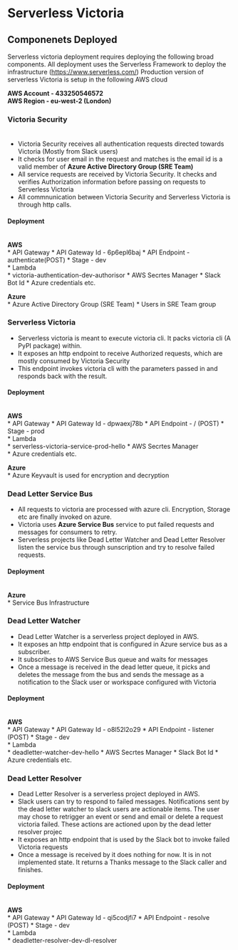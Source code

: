 # Serverless Victoria<br>

## Componenets Deployed<br>

Serverless victoria deployment requires deploying the following broad components.
All deployment uses the Serverless Framework to deploy the infrastructure (https://www.serverless.com/)
Production version of serverless Victoria is setup in the following AWS cloud

**AWS Account - 433250546572**<br>
**AWS Region - eu-west-2 (London)**<br>

### Victoria Security<br><br>

* Victoria Security receives all authentication requests directed towards Victoria (Mostly from Slack users) 
* It checks for user email in the request and matches is the email id is a valid member of **Azure Active Directory Group (SRE Team)**
* All service requests are received by Victoria Security. It checks and verifies Authorization information before passing on requests to Serverless Victoria
* All commnunication between Victoria Security and Serverless Victoria is through http calls.

#### Deployment<br><br>

**AWS**<br>
    * API Gateway
        * API Gateway Id - 6p6epl6baj
        * API Endpoint - authenticate(POST)
        * Stage - dev        
    * Lambda    
        * victoria-authentication-dev-authorisor
    * AWS Secrtes Manager
        * Slack Bot Id
        * Azure credentials etc.

**Azure**<br>
    * Azure Active Directory Group (SRE Team)
    * Users in SRE Team group


### Serverless Victoria<br>

* Serverless victoria is meant to execute victoria cli. It packs victoria cli (A PyPI package) within.
* It exposes an http endpoint to receive Authorized requests, which are mostly consumed by Victoria Security
* This endpoint invokes victoria cli with the parameters passed in and responds back with the result. 

#### Deployment<br><br>

**AWS**<br>
    * API Gateway
        * API Gateway Id - dpwaexj78b
        * API Endpoint - / (POST)
        * Stage - prod        
    * Lambda    
        * serverless-victoria-service-prod-hello
    * AWS Secrtes Manager        
        * Azure credentials etc.

**Azure**<br>
    * Azure Keyvault is used for encryption and decryption    

### Dead Letter Service Bus<br>

* All requests to victoria are processed with azure cli. Encryption, Storage etc are finally invoked on azure.
* Victoria uses **Azure Service Bus** service to put failed requests and messages for consumers to retry.
* Serverless projects like Dead Letter Watcher and Dead Letter Resolver listen the service bus through sunscription and try to resolve failed requests.

#### Deployment<br><br>

**Azure**<br>
    * Service Bus Infrastructure

### Dead Letter Watcher<br>

* Dead Letter Watcher is a serverless project deployed in AWS.
* It exposes an http endpoint that is configured in Azure service bus as a subscriber.
* It subscribes to AWS Service Bus queue and waits for messages
* Once a message is received in the dead letter queue, it picks and deletes the message from the bus and sends the message as a notification to the Slack user or workspace configured with Victoria 

#### Deployment<br><br>

**AWS** <br>
    * API Gateway
        * API Gateway Id - o8l52l2o29
        * API Endpoint - listener (POST)
        * Stage - dev        
    * Lambda    
        * deadletter-watcher-dev-hello 
    * AWS Secrtes Manager
        * Slack Bot Id
        * Azure credentials etc.

### Dead Letter Resolver<br>

* Dead Letter Resolver is a serverless project deployed in AWS.
* Slack users can try to respond to failed messages. Notifications sent by the dead letter watcher to slack users are actionable items. The user may chose to retrigger an event or send and email or delete a request victoria failed. These actions are actioned upon by the dead letter resolver projec
* It exposes an http endpoint that is used by the Slack bot to invoke failed Victoria requests
* Once a message is received by it does nothing for now. It is in not implemented state. It returns a Thanks message to the Slack caller and finishes.

#### Deployment<br><br>

**AWS** <br>
    * API Gateway
        * API Gateway Id - qi5codjfi7
        * API Endpoint - resolve (POST)
        * Stage - dev        
    * Lambda    
        * deadletter-resolver-dev-dl-resolver        